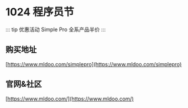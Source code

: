# 1024 程序员节

::: tip 优惠活动
Simple Pro 全系产品半价
:::

## 购买地址

[https://www.mldoo.com/simplepro](https://www.mldoo.com/simplepro)

## 官网&社区

[https://www.mldoo.com/](https://www.mldoo.com/)
